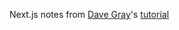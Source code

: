 Next.js notes from [Dave Gray](https://github.com/gitdagray)'s [tutorial](https://www.youtube.com/watch?v=843nec-IvW0)